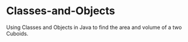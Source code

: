 # Classes-and-Objects
Using Classes and Objects in Java to find the area and volume of a two Cuboids. 

